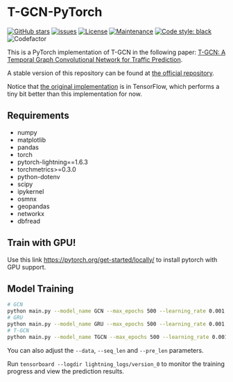 # T-GCN-PyTorch

[![GitHub stars](https://img.shields.io/github/stars/martinwhl/T-GCN-PyTorch?label=stars&maxAge=2592000)](https://gitHub.com/martinwhl/T-GCN-PyTorch/stargazers/) [![issues](https://img.shields.io/github/issues/martinwhl/T-GCN-PyTorch)](https://github.com/martinwhl/T-GCN-PyTorch/issues) [![License](https://img.shields.io/github/license/martinwhl/T-GCN-PyTorch)](./LICENSE) [![Maintenance](https://img.shields.io/badge/Maintained%3F-yes-green.svg)](https://GitHub.com/martinwhl/T-GCN-PyTorch/graphs/commit-activity) [![Code style: black](https://img.shields.io/badge/code%20style-black-000000.svg)](https://github.com/psf/black) ![Codefactor](https://www.codefactor.io/repository/github/martinwhl/T-GCN-PyTorch/badge)

This is a PyTorch implementation of T-GCN in the following paper: [T-GCN: A Temporal Graph Convolutional Network for Traffic Prediction](https://arxiv.org/abs/1811.05320).

A stable version of this repository can be found at [the official repository](https://github.com/lehaifeng/T-GCN/tree/master/T-GCN/T-GCN-PyTorch).

Notice that [the original implementation](https://github.com/lehaifeng/T-GCN/tree/master/T-GCN/T-GCN-TensorFlow) is in TensorFlow, which performs a tiny bit better than this implementation for now.

## Requirements

* numpy
* matplotlib
* pandas
* torch
* pytorch-lightning==1.6.3
* torchmetrics>=0.3.0
* python-dotenv
* scipy
* ipykernel
* osmnx
* geopandas
* networkx
* dbfread

## Train with GPU!
Use this link https://pytorch.org/get-started/locally/ to install pytorch with GPU support. 

## Model Training

```bash
# GCN
python main.py --model_name GCN --max_epochs 500 --learning_rate 0.001 --weight_decay 0 --batch_size 64 --hidden_dim 100 --settings supervised --gpus 1
# GRU
python main.py --model_name GRU --max_epochs 500 --learning_rate 0.001 --weight_decay 1.5e-3 --batch_size 64 --hidden_dim 100 --settings supervised --gpus 1
# T-GCN
python main.py --model_name TGCN --max_epochs 500 --learning_rate 0.001 --weight_decay 0 --batch_size 32 --hidden_dim 64 --loss mse_with_regularizer --settings supervised --gpus 1
```

You can also adjust the `--data`, `--seq_len` and `--pre_len` parameters.

Run `tensorboard --logdir lightning_logs/version_0` to monitor the training progress and view the prediction results.
